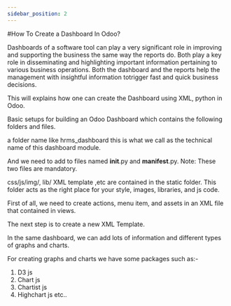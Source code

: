 ```yaml
---
sidebar_position: 2
---
```


#How To Create a Dashboard In Odoo?

Dashboards of a software tool can play a very significant role in improving and supporting the business the same way the reports do. Both play a key role in disseminating and highlighting important information pertaining to various business operations. Both the dashboard and the reports help the management with insightful information totrigger fast and quick business decisions.

This will explains how one can create the Dashboard using XML, python in Odoo.

Basic setups for building an Odoo Dashboard which contains the following folders and files.

a folder name like hrms_dashboard this is what we call as the technical name of this dashboard module.

And we need to add to files named __init__.py and __manifest__.py. Note: These two files are mandatory.

css/js/img/, lib/ XML template ,etc are contained in the static folder. This folder acts as the right place for your style, images, libraries, and js code.

First of all, we need to create actions, menu item, and assets in an XML file that contained in views.

The next step is to create a new XML Template.

In the same dashboard, we can add lots of information and different types of graphs and charts.

For creating graphs and charts we have some packages such as:-
1. D3 js
2. Chart js
3. Chartist js
4. Highchart js etc..